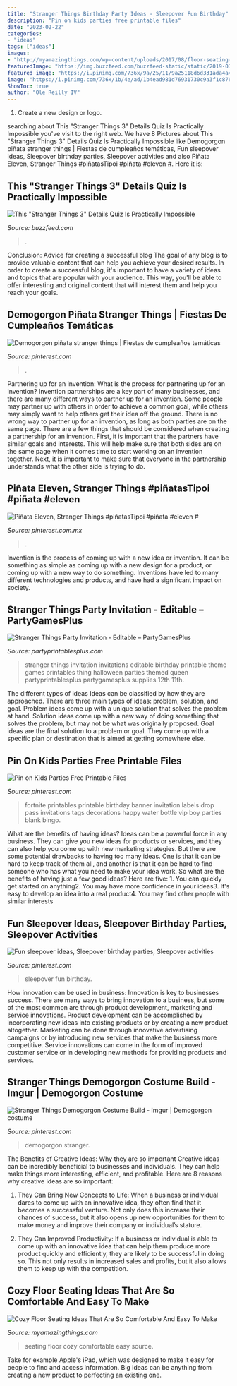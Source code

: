 ```yaml
---
title: "Stranger Things Birthday Party Ideas - Sleepover Fun Birthday"
description: "Pin on kids parties free printable files"
date: "2023-02-22"
categories:
- "ideas"
tags: ["ideas"]
images:
- "http://myamazingthings.com/wp-content/uploads/2017/08/floor-seating-15.jpeg"
featuredImage: "https://img.buzzfeed.com/buzzfeed-static/static/2019-07/26/16/enhanced/9c7715b66288/original-1001-1564159441-8.jpg?crop=1250:654;0,88%26downsize=1250:*"
featured_image: "https://i.pinimg.com/736x/9a/25/11/9a25118d6d331ada4a4f4c5a351cd56b.jpg"
image: "https://i.pinimg.com/736x/1b/4e/ad/1b4ead981d76931730c9a3f1c8769d37.jpg"
ShowToc: true
author: "Ole Reilly IV"
---
```



1. Create a new design or logo.

	

		
searching about This &quot;Stranger Things 3&quot; Details Quiz Is Practically Impossible you've visit to the right web. We have 8 Pictures about This &quot;Stranger Things 3&quot; Details Quiz Is Practically Impossible like Demogorgon piñata stranger things | Fiestas de cumpleaños temáticas, Fun sleepover ideas, Sleepover birthday parties, Sleepover activities and also Piñata Eleven, Stranger Things #piñatasTipoi #piñata #eleven #. Here it is:
		
    
## This &quot;Stranger Things 3&quot; Details Quiz Is Practically Impossible

<img loading=lazy src="https://img.buzzfeed.com/buzzfeed-static/static/2019-07/26/16/enhanced/9c7715b66288/original-1001-1564159441-8.jpg?crop=1250:654;0,88%26downsize=1250:*" onerror="this.onerror=null;this.src='https://tse2.mm.bing.net/th?id=OIP.3VR8wNmjEAYtA9kDDO71dwHaD3&amp;pid=15.1';" alt="This &quot;Stranger Things 3&quot; Details Quiz Is Practically Impossible">

_Source: buzzfeed.com_

>. 

	

Conclusion: Advice for creating a successful blog
The goal of any blog is to provide valuable content that can help you achieve your desired results. In order to create a successful blog, it's important to have a variety of ideas and topics that are popular with your audience. This way, you'll be able to offer interesting and original content that will interest them and help you reach your goals.

    
## Demogorgon Piñata Stranger Things | Fiestas De Cumpleaños Temáticas

<img loading=lazy src="https://i.pinimg.com/736x/1b/4e/ad/1b4ead981d76931730c9a3f1c8769d37.jpg" onerror="this.onerror=null;this.src='https://tse4.mm.bing.net/th?id=OIP.sPPnH6EVqjHK_3JomtkIJgHaJ3&amp;pid=15.1';" alt="Demogorgon piñata stranger things | Fiestas de cumpleaños temáticas">

_Source: pinterest.com_

>. 

	

Partnering up for an invention: What is the process for partnering up for an invention?
Invention partnerships are a key part of many businesses, and there are many different ways to partner up for an invention. Some people may partner up with others in order to achieve a common goal, while others may simply want to help others get their idea off the ground. There is no wrong way to partner up for an invention, as long as both parties are on the same page.
There are a few things that should be considered when creating a partnership for an invention. First, it is important that the partners have similar goals and interests. This will help make sure that both sides are on the same page when it comes time to start working on an invention together. Next, it is important to make sure that everyone in the partnership understands what the other side is trying to do.

    
## Piñata Eleven, Stranger Things #piñatasTipoi #piñata #eleven #

<img loading=lazy src="https://i.pinimg.com/736x/e0/73/e0/e073e026d31f825b4aec065f89be8a80.jpg" onerror="this.onerror=null;this.src='https://tse1.mm.bing.net/th?id=OIP.qTjW8HfBxwKJyvfVX0JeTAHaJ3&amp;pid=15.1';" alt="Piñata Eleven, Stranger Things #piñatasTipoi #piñata #eleven #">

_Source: pinterest.com.mx_

>. 

	

Invention is the process of coming up with a new idea or invention. It can be something as simple as coming up with a new design for a product, or coming up with a new way to do something. Inventions have led to many different technologies and products, and have had a significant impact on society.

    
## Stranger Things Party Invitation - Editable – PartyGamesPlus

<img loading=lazy src="https://cdn.shopify.com/s/files/1/0838/6135/products/stranger-things-party-invitations-printable_1200x1200.png?v=1512336308" onerror="this.onerror=null;this.src='https://tse4.mm.bing.net/th?id=OIP.yKqKnkeafwZ8oDcACAFKiAHaKV&amp;pid=15.1';" alt="Stranger Things Party Invitation - Editable – PartyGamesPlus">

_Source: partyprintablesplus.com_

>stranger things invitation invitations editable birthday printable theme games printables thing halloween parties themed queen partyprintablesplus partygamesplus supplies 12th 11th. 

	

The different types of ideas
Ideas can be classified by how they are approached. There are three main types of ideas: problem, solution, and goal. Problem ideas come up with a unique solution that solves the problem at hand. Solution ideas come up with a new way of doing something that solves the problem, but may not be what was originally proposed. Goal ideas are the final solution to a problem or goal. They come up with a specific plan or destination that is aimed at getting somewhere else.

    
## Pin On Kids Parties Free Printable Files

<img loading=lazy src="https://i.pinimg.com/736x/38/e7/79/38e779b517d03aeb3f7a708f77adb3fc.jpg" onerror="this.onerror=null;this.src='https://tse4.mm.bing.net/th?id=OIP.hGwL5pzzCK_L_4mWD0qWLwHaM9&amp;pid=15.1';" alt="Pin on Kids Parties Free Printable Files">

_Source: pinterest.com_

>fortnite printables printable birthday banner invitation labels drop pass invitations tags decorations happy water bottle vip boy parties blank bingo. 

	

What are the benefits of having ideas?
Ideas can be a powerful force in any business. They can give you new ideas for products or services, and they can also help you come up with new marketing strategies. But there are some potential drawbacks to having too many ideas. One is that it can be hard to keep track of them all, and another is that it can be hard to find someone who has what you need to make your idea work. So what are the benefits of having just a few good ideas? Here are five: 1. You can quickly get started on anything2. You may have more confidence in your ideas3. It's easy to develop an idea into a real product4. You may find other people with similar interests
    
## Fun Sleepover Ideas, Sleepover Birthday Parties, Sleepover Activities

<img loading=lazy src="https://i.pinimg.com/736x/9a/25/11/9a25118d6d331ada4a4f4c5a351cd56b.jpg" onerror="this.onerror=null;this.src='https://tse4.mm.bing.net/th?id=OIP.eNBllrrV_1bke_AGEz2HdAHaJ3&amp;pid=15.1';" alt="Fun sleepover ideas, Sleepover birthday parties, Sleepover activities">

_Source: pinterest.com_

>sleepover fun birthday. 

	

How innovation can be used in business:
Innovation is key to businesses success. There are many ways to bring innovation to a business, but some of the most common are through product development, marketing and service innovations. Product development can be accomplished by incorporating new ideas into existing products or by creating a new product altogether. Marketing can be done through innovative advertising campaigns or by introducing new services that make the business more competitive. Service innovations can come in the form of improved customer service or in developing new methods for providing products and services.

    
## Stranger Things Demogorgon Costume Build - Imgur | Demogorgon Costume

<img loading=lazy src="https://i.pinimg.com/736x/d5/cb/89/d5cb892e16004ec3ecc50a167c0e348a.jpg" onerror="this.onerror=null;this.src='https://tse4.mm.bing.net/th?id=OIP.niBke-LMzxloBI3aWzaaEwHaJ3&amp;pid=15.1';" alt="Stranger Things Demogorgon Costume Build - Imgur | Demogorgon costume">

_Source: pinterest.com_

>demogorgon stranger. 

	

The Benefits of Creative Ideas: Why they are so important
Creative ideas can be incredibly beneficial to businesses and individuals. They can help make things more interesting, efficient, and profitable. Here are 8 reasons why creative ideas are so important:
1. They Can Bring New Concepts to Life: When a business or individual dares to come up with an innovative idea, they often find that it becomes a successful venture. Not only does this increase their chances of success, but it also opens up new opportunities for them to make money and improve their company or individual’s stature.

2. They Can Improved Productivity: If a business or individual is able to come up with an innovative idea that can help them produce more product quickly and efficiently, they are likely to be successful in doing so. This not only results in increased sales and profits, but it also allows them to keep up with the competition.


    
## Cozy Floor Seating Ideas That Are So Comfortable And Easy To Make

<img loading=lazy src="http://myamazingthings.com/wp-content/uploads/2017/08/floor-seating-15.jpeg" onerror="this.onerror=null;this.src='https://tse2.mm.bing.net/th?id=OIP.yqSk2HP2zcImSHNkM2JMBAHaLH&amp;pid=15.1';" alt="Cozy Floor Seating Ideas That Are So Comfortable And Easy To Make">

_Source: myamazingthings.com_

>seating floor cozy comfortable easy source. 

	

Take for example Apple's iPad, which was designed to make it easy for people to find and access information. Big ideas can be anything from creating a new product to perfecting an existing one.

